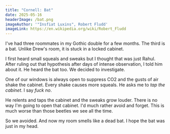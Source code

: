 ```yaml
---
title: "Cornell: Bat"
date: 2025-05-16
headerImage: /bat.png
imageAuthor: '"Insfiat Luxins", Robert Fludd'
imageLink: https://en.wikipedia.org/wiki/Robert_Fludd
---
```

I've had three roommates in my Gothic double for a few months. The third is a bat. Unlike Drew's room, it is stuck in a locked cabinet. 

I first heard small squeals and sweaks but I thought that was just Rahul. After ruling out that hypothesis after days of intense observation, I told him about it. He heard the bat too. We decided to investigate. 

One of our windows is always open to suppress CO2 and the gusts of air shake the cabinet. Every shake causes more squeals. He asks me to *tap the cabinet*. I say *fuck no*.

He relents and taps the cabinet and the sweaks grow louder. There is no way I'm going to open that cabinet. I'd much rather avoid and forget. This is much worse than those beetles we see all the time.

So we avoided. And now my room smells like a dead bat. I hope the bat was just in my head.